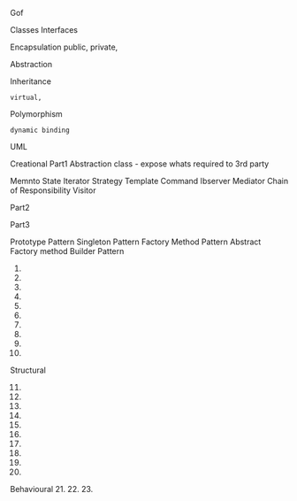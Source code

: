 Gof

Classes
Interfaces

Encapsulation
    public, private, 

Abstraction

Inheritance

    virtual, 
Polymorphism

    dynamic binding

UML



Creational
Part1
Abstraction class - expose whats required to 3rd party

Memnto
State
Iterator
Strategy
Template
Command
Ibserver
Mediator
Chain of Responsibility
Visitor


Part2

Part3

Prototype Pattern
Singleton Pattern
Factory Method Pattern
Abstract Factory method
Builder Pattern



1.


2.

3.

4.
5.
6.
7.
8.
9.
10.

Structural

11.
12.
13.
14.
15.
16.
17.
18.
19.
20.
Behavioural
21.
22.
23.